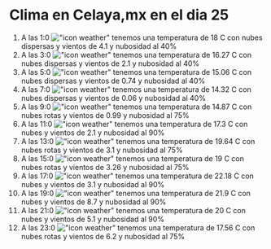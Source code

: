 # Clima en Celaya,mx en el dia 25

1. A las 1:0 !["icon weather"](http://openweathermap.org/img/w/03n.png) tenemos una temperatura de 18 C con nubes dispersas y  vientos de 4.1 y nubosidad al 40%
1. A las 3:0 !["icon weather"](http://openweathermap.org/img/w/03n.png) tenemos una temperatura de 16.27 C con nubes dispersas y  vientos de 2.1 y nubosidad al 40%
1. A las 5:0 !["icon weather"](http://openweathermap.org/img/w/03n.png) tenemos una temperatura de 15.06 C con nubes dispersas y  vientos de 0.74 y nubosidad al 40%
1. A las 7:0 !["icon weather"](http://openweathermap.org/img/w/03n.png) tenemos una temperatura de 14.32 C con nubes dispersas y  vientos de 0.06 y nubosidad al 40%
1. A las 9:0 !["icon weather"](http://openweathermap.org/img/w/04d.png) tenemos una temperatura de 14.87 C con nubes rotas y  vientos de 0.99 y nubosidad al 75%
1. A las 11:0 !["icon weather"](http://openweathermap.org/img/w/04d.png) tenemos una temperatura de 17.3 C con nubes y  vientos de 2.1 y nubosidad al 90%
1. A las 13:0 !["icon weather"](http://openweathermap.org/img/w/04d.png) tenemos una temperatura de 19.64 C con nubes rotas y  vientos de 3.1 y nubosidad al 75%
1. A las 15:0 !["icon weather"](http://openweathermap.org/img/w/04d.png) tenemos una temperatura de 19 C con nubes rotas y  vientos de 3.26 y nubosidad al 75%
1. A las 17:0 !["icon weather"](http://openweathermap.org/img/w/04d.png) tenemos una temperatura de 22.18 C con nubes y  vientos de 3.1 y nubosidad al 90%
1. A las 19:0 !["icon weather"](http://openweathermap.org/img/w/04n.png) tenemos una temperatura de 21.9 C con nubes y  vientos de 8.7 y nubosidad al 90%
1. A las 21:0 !["icon weather"](http://openweathermap.org/img/w/04n.png) tenemos una temperatura de 20 C con nubes y  vientos de 5.1 y nubosidad al 90%
1. A las 23:0 !["icon weather"](http://openweathermap.org/img/w/04n.png) tenemos una temperatura de 17.56 C con nubes rotas y  vientos de 6.2 y nubosidad al 75%
